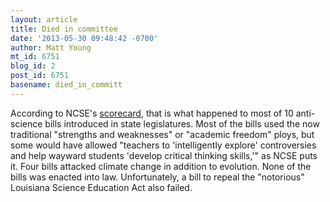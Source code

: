 ```yaml
---
layout: article
title: Died in committee
date: '2013-05-30 09:48:42 -0700'
author: Matt Young
mt_id: 6751
blog_id: 2
post_id: 6751
basename: died_in_committ
---
```

According to NCSE's [scorecard](http://ncse.com/evolution/anti-evolution-anti-climate-science-legislation-scorecard-2013), that is what happened to most of 10 anti-science bills introduced in state legislatures. Most of the bills used the now traditional "strengths and weaknesses" or "academic freedom" ploys, but some would have allowed "teachers to 'intelligently explore' controversies and help wayward students 'develop critical thinking skills,'" as NCSE puts it.  Four bills attacked climate change in addition to evolution. None of the bills was enacted into law.  Unfortunately, a bill to repeal the "notorious" Louisiana Science Education Act also failed.
